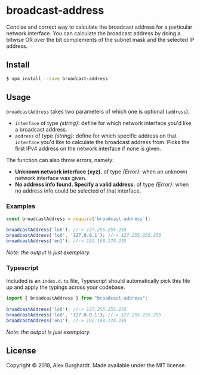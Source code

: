 # broadcast-address

Concise and correct way to calculate the broadcast address for a particular network interface. You can calculate the broadcast address by doing a bitwise OR over
the bit complements of the subnet mask and the selected IP address.

## Install

```sh
$ npm install --save broadcast-address
```

## Usage

`broadcastAddress` takes two parameters of which one is optional (`address`).

* `interface` of type *{string}*: define for which network interface you'd like a broadcast address.
* `address` of type *{string}*: define for which specific address on that `interface` you'd like to calculate the broadcast address from. Picks the first IPv4 address on the network interface if none is given.

The function can also throw errors, namely:

* **Unknown network interface (xyz).** of type *{Error}*: when an unknown network interface was given.
* **No address info found. Specify a valid address.** of type *{Error}*: when no address info could be selected of that interface.


### Examples

```javascript
const broadcastAddress = require('broadcast-address');
 
broadcastAddress('lo0'); //-> 127.255.255.255
broadcastAddress('lo0', '127.0.0.1'); //-> 127.255.255.255
broadcastAddress('en1'); //-> 192.168.178.255
```

*Note: the output is just exemplary.*

### Typescript

Included is an `index.d.ts` file, Typescript should automatically pick this file up and apply the typings across your codebase.

```typescript
import { broadcastAddress } from "broadcast-address";
 
broadcastAddress('lo0'); //-> 127.255.255.255
broadcastAddress('lo0', '127.0.0.1'); //-> 127.255.255.255
broadcastAddress('en1'); //-> 192.168.178.255
```

*Note: the output is just exemplary.*

## License
Copyright © 2018, Alex Burghardt. Made available under the MIT license.

